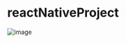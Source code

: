 # reactNativeProject
![image](https://user-images.githubusercontent.com/91733549/199112028-aa03429f-412a-4db3-8a95-0d9290860229.png)
